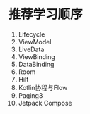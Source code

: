 # 推荐学习顺序
1.  Lifecycle
2.  ViewModel
3. LiveData
4. ViewBinding
5. DataBinding
6. Room
7. Hilt
8. Kotlin协程与Flow
9. Paging3
10. Jetpack Compose
 
